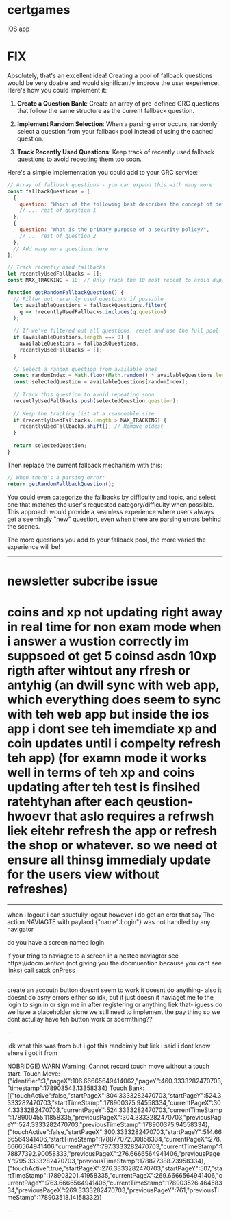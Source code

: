 # certgames
IOS app


# FIX

Absolutely, that's an excellent idea! Creating a pool of fallback questions would be very doable and would significantly improve the user experience. Here's how you could implement it:

1. **Create a Question Bank**:
   Create an array of pre-defined GRC questions that follow the same structure as the current fallback question.

2. **Implement Random Selection**:
   When a parsing error occurs, randomly select a question from your fallback pool instead of using the cached question.

3. **Track Recently Used Questions**:
   Keep track of recently used fallback questions to avoid repeating them too soon.

Here's a simple implementation you could add to your GRC service:

```javascript
// Array of fallback questions - you can expand this with many more
const fallbackQuestions = [
  {
    question: "Which of the following best describes the concept of defense in depth?",
    // ... rest of question 1
  },
  {
    question: "What is the primary purpose of a security policy?",
    // ... rest of question 2
  },
  // Add many more questions here
];

// Track recently used fallbacks
let recentlyUsedFallbacks = [];
const MAX_TRACKING = 10; // Only track the 10 most recent to avoid duplicates

function getRandomFallbackQuestion() {
  // Filter out recently used questions if possible
  let availableQuestions = fallbackQuestions.filter(
    q => !recentlyUsedFallbacks.includes(q.question)
  );
  
  // If we've filtered out all questions, reset and use the full pool
  if (availableQuestions.length === 0) {
    availableQuestions = fallbackQuestions;
    recentlyUsedFallbacks = [];
  }
  
  // Select a random question from available ones
  const randomIndex = Math.floor(Math.random() * availableQuestions.length);
  const selectedQuestion = availableQuestions[randomIndex];
  
  // Track this question to avoid repeating soon
  recentlyUsedFallbacks.push(selectedQuestion.question);
  
  // Keep the tracking list at a reasonable size
  if (recentlyUsedFallbacks.length > MAX_TRACKING) {
    recentlyUsedFallbacks.shift(); // Remove oldest
  }
  
  return selectedQuestion;
}
```

Then replace the current fallback mechanism with this:

```javascript
// When there's a parsing error:
return getRandomFallbackQuestion();
```

You could even categorize the fallbacks by difficulty and topic, and select one that matches the user's requested category/difficulty when possible. This approach would provide a seamless experience where users always get a seemingly "new" question, even when there are parsing errors behind the scenes.

The more questions you add to your fallback pool, the more varied the experience will be!




---------


# newsletter subcribe issue


# coins and xp not updating right away in real time for non exam mode when i answer a wustion correctly im suppsoed ot get 5 coinsd asdn 10xp rigth after wihtout any rfresh or antyhig (an dwill sync with web app, which everything does seem to sync with teh web app but inside the ios app i dont see teh imemdiate xp and coin updates until i compelty refresh teh app) (for examn mode it works well in terms of teh xp and coins updating after teh test is finsihed ratehtyhan after each qeustion- hwoevr that aslo requires a refrwsh liek eitehr refresh the app or refresh the shop or whatever. so we need ot ensure all thinsg immedialy update for the users view without refreshes)

---


when i logout i can ssucfully logout however i do get an eror that say The action NAVIAGTE with paylaod {"name":Login"} was not handled by any navigator

do you have a screen named login

if your tring to naviagte to a screen in a nested naviagtor see https://docmuention (not giving you the docmuention because you cant see links)
call satck onPress

----

create an accoutn button doesnt seem to work it doesnt do anything- also it doesnt do asny errors either so idk, but it just doesn it naviaget me to the login to sign in or sign me in after registering or anything liek that- iguess do we have a placeholder sicne we still need to implement the pay thing so we dont actullay have teh button work or soermthing??

--


idk what this was from but i got this randoimly but liek i said i dont know ehere i got it from

NOBRIDGE) WARN  Warning: Cannot record touch move without a touch start.
Touch Move: {"identifier":3,"pageX":106.66665649414062,"pageY":460.3333282470703,"timestamp":178903543.13358334}
Touch Bank: [{"touchActive":false,"startPageX":304.3333282470703,"startPageY":524.3333282470703,"startTimeStamp":178900375.94558334,"currentPageX":304.3333282470703,"currentPageY":524.3333282470703,"currentTimeStamp":178900455.11858335,"previousPageX":304.3333282470703,"previousPageY":524.3333282470703,"previousTimeStamp":178900375.94558334},{"touchActive":false,"startPageX":300.3333282470703,"startPageY":514.6666564941406,"startTimeStamp":178877072.00858334,"currentPageX":278.6666564941406,"currentPageY":797.3333282470703,"currentTimeStamp":178877392.90058333,"previousPageX":276.6666564941406,"previousPageY":795.3333282470703,"previousTimeStamp":178877388.73958334},{"touchActive":true,"startPageX":276.3333282470703,"startPageY":507,"startTimeStamp":178903201.41958335,"currentPageX":269.6666564941406,"currentPageY":763.6666564941406,"currentTimeStamp":178903526.46458334,"previousPageX":269.3333282470703,"previousPageY":761,"previousTimeStamp":178903518.14158332}]



--

